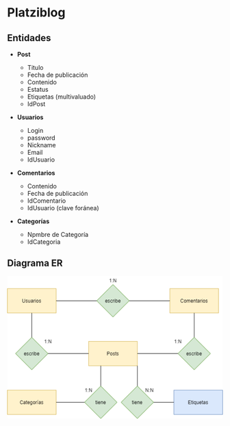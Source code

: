 # Platziblog

## Entidades

- **Post**

  - Titulo
  - Fecha de publicación
  - Contenido
  - Estatus
  - Etiquetas (multivaluado)
  - IdPost

- **Usuarios**

  - Login
  - password
  - Nickname
  - Email
  - IdUsuario

- **Comentarios**

  - Contenido
  - Fecha de publicación
  - IdComentario
  - IdUsuario (clave foránea)

- **Categorías**
  - Npmbre de Categoría
  - IdCategoria

## Diagrama ER

<img src="assets/diagramaER-Platziblog.png" alt="">
